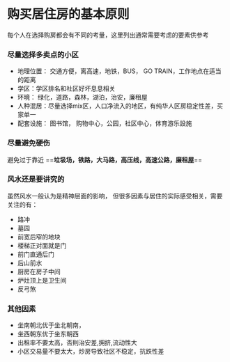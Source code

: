 ﻿# 购买居住房的基本原则
每个人在选择购房都会有不同的考量，这里列出通常需要考虑的要素供参考

### 尽量选择多卖点的小区

- 地理位置： 交通方便，离高速，地铁，BUS， GO TRAIN，工作地点在适当的距离
- 学区：学区排名和社区好坏息息相关
- 环境： 绿化，道路，森林，湖泊，治安，廉租屋
- 人种混居：尽量选择mix区，人口净流入的地区，有纯华人区房稳定性差，买家单一
- 配套设施： 图书馆， 购物中心，公园，社区中心，体育游乐設施


### 尽量避免硬伤
避免过于靠近
==**垃圾场，铁路，大马路，高压线，高速公路，廉租屋**==

### 风水还是要讲究的
虽然风水一般认为是精神层面的影响， 但很多因素与居住的实际感受相关，需要关注的有： 

- 路冲
- 墓园
- 前宽后窄的地块
- 楼梯正对面就是门
- 前门直通后门
- 后山前水
- 厨房在房子中间
- 炉灶顶上是卫生间
- 反弓煞
  

### 其他因素
- 坐南朝北优于坐北朝南，
- 坐西朝东优于坐东朝西
- 出租率不要太高，否則治安差,拥挤,流动性大
- 小区交易量不要太大，炒房导致社区不稳定，抗跌性差



